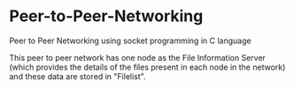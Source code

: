 # Peer-to-Peer-Networking
Peer to Peer Networking using socket programming in C language

This peer to peer network has one node as the File Information Server (which provides the details of the files present in each node in the network) and these data are stored in "Filelist".
